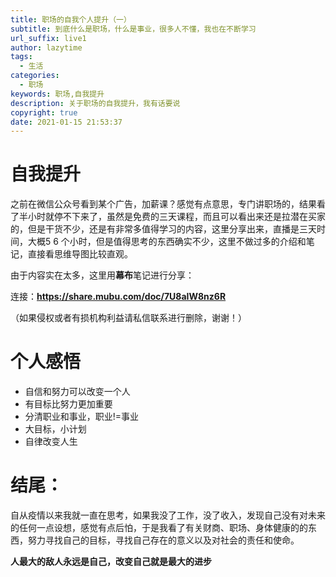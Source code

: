 ```yaml
---
title: 职场的自我个人提升（一）
subtitle: 到底什么是职场，什么是事业，很多人不懂，我也在不断学习
url_suffix: live1
author: lazytime
tags:
  - 生活
categories:
  - 职场
keywords: 职场,自我提升
description: 关于职场的自我提升，我有话要说
copyright: true
date: 2021-01-15 21:53:37
---
```


# 自我提升
之前在微信公众号看到某个广告，加薪课？感觉有点意思，专门讲职场的，结果看了半小时就停不下来了，虽然是免费的三天课程，而且可以看出来还是拉潜在买家的，但是干货不少，还是有非常多值得学习的内容，这里分享出来，直播是三天时间，大概5 6 个小时，但是值得思考的东西确实不少，这里不做过多的介绍和笔记，直接看思维导图比较直观。

由于内容实在太多，这里用**幕布**笔记进行分享：

连接：**https://share.mubu.com/doc/7U8aIW8nz6R**

（如果侵权或者有损机构利益请私信联系进行删除，谢谢！）

<!-- more -->

# 个人感悟

+ 自信和努力可以改变一个人
+ 有目标比努力更加重要
+ 分清职业和事业，职业!=事业
+ 大目标，小计划
+ 自律改变人生



# 结尾：
自从疫情以来我就一直在思考，如果我没了工作，没了收入，发现自己没有对未来的任何一点设想，感觉有点后怕，于是我看了有关财商、职场、身体健康的的东西，努力寻找自己的目标，寻找自己存在的意义以及对社会的责任和使命。

**人最大的敌人永远是自己，改变自己就是最大的进步**